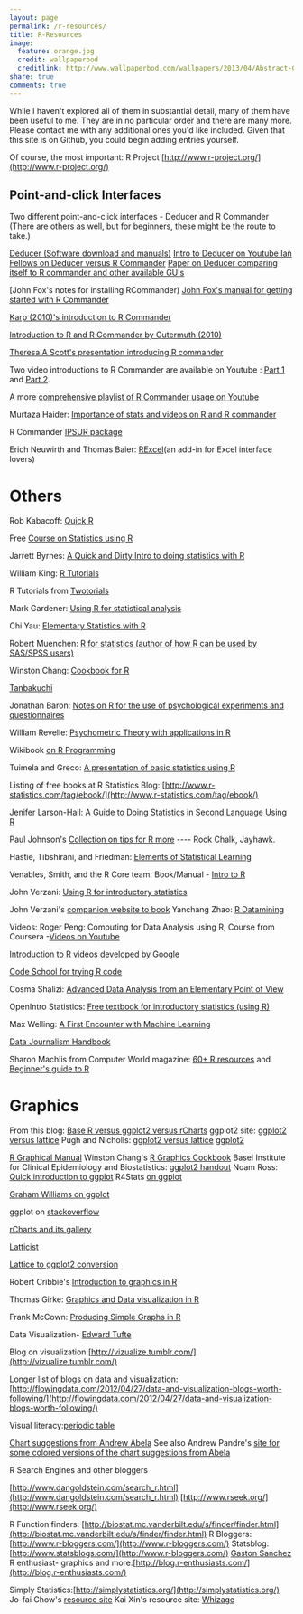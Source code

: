 ```yaml
---
layout: page
permalink: /r-resources/
title: R-Resources
image:
  feature: orange.jpg
  credit: wallpaperbod
  creditlink: http://www.wallpaperbod.com/wallpapers/2013/04/Abstract-Computers-Orange-Operating-Systems-1136x640.jpg
share: true
comments: true
---
```


While I haven't explored all of them in substantial detail, many of them have been useful to me. They are in no particular order and there are many more. Please contact me with any additional ones you'd like included. Given that this site is on Github, you could begin adding entries yourself.

Of course, the most important: R Project [http://www.r-project.org/](http://www.r-project.org/)

## Point-and-click Interfaces

Two different point-and-click interfaces - Deducer and R Commander (There are others as well, but for beginners, these might be the route to take.)

[Deducer (Software download  and manuals)](http://www.deducer.org/pmwiki/index.php?n=Main.DeducerManual?from=Main.HomePage)
[Intro to Deducer on Youtube ](http://www.youtube.com/watch?v=iZ857h2j6wA) 
[Ian Fellows on Deducer versus R Commander](http://www.deducer.org/pmwiki/index.php?n=Main.ComparisonWithThePackageRcmdr)
[Paper on Deducer comparing itself to R commander and other available GUIs](http://www.jstatsoft.org/v49/i08/paper)

[John Fox's notes for installing  RCommander) 
[John Fox's manual for getting started with R Commander](http://socserv.mcmaster.ca/jfox/Misc/Rcmdr/Getting-Started-with-the-Rcmdr.pdf) 

[Karp (2010)'s introduction to R Commander](http://cran.r-project.org/doc/contrib/Karp-Rcommander-intro.pdf)

[Introduction to R and R Commander by Gutermuth (2010)](http://www.wlu.ca/documents/42689/Introduction_to_R_and_R_Commander.pdf)

[Theresa A Scott's presentation introducing R commander](http://biostat.mc.vanderbilt.edu/wiki/pub/Main/TheresaScott/RCommander.TAScott.handout.pdf)

Two video introductions to R Commander are available on Youtube : [Part 1](http://www.youtube.com/watch?v=V52baivx26w) and [Part 2](http://www.youtube.com/watch?v=cfhG-zvsBNs).

A more [comprehensive playlist of R Commander usage on Youtube](http://www.youtube.com/playlist?list=PLC8AC75768105D926)

Murtaza Haider: [Importance of stats and videos on R and R commander](https://sites.google.com/site/statsr4us/)

R Commander [IPSUR package](http://class.ysu.edu/~chang/R_Inst/IPSURRcmdr.pdf)

Erich Neuwirth and Thomas Baier: [RExcel](http://www.statconn.com/)(an add-in for Excel interface lovers)
 
# Others

Rob Kabacoff: [Quick R](http://www.statmethods.net/)

Free [Course on Statistics using R](http://courses.statistics.com/software/R/Rhome.htm)

Jarrett Byrnes: [A Quick and Dirty Intro to doing statistics with R](http://homes.msi.ucsb.eduA/~byrnes/rtutorial.html)

William King: [R Tutorials](http://ww2.coastal.edu/kingw/statistics/R-tutorials/index.html)

R Tutorials from [Twotorials](http://www.twotorials.com/)

Mark Gardener: [Using R for statistical analysis](http://www.gardenersown.co.uk/education/lectures/r/basics.htm)

Chi Yau: [Elementary Statistics with R](http://www.r-tutor.com/elementary-statistics)

Robert Muenchen: [R for statistics (author of how R can be used by SAS/SPSS users)](http://r4stats.com/)

Winston Chang: [Cookbook for R](http://www.cookbook-r.com/)

[Tanbakuchi](http://www.tanbakuchi.com/Resources/R_Statistics/RBasics.html)

Jonathan Baron: [Notes on R for the use of psychological experiments and questionnaires](http://www.psych.upenn.edu/~baron/rpsych/rpsych.html)

William Revelle: [Psychometric Theory with applications in R](http://personality-project.org/r/book/)

Wikibook [on R Programming](http://en.wikibooks.org/wiki/R_Programming)

Tuimela and Greco: [A presentation of basic statistics using R](https://extras.csc.fi/biosciences/courses/basicR/all_v2_Basic_statistics_using_R.pdf)

Listing of free books at R Statistics Blog: [http://www.r-statistics.com/tag/ebook/](http://www.r-statistics.com/tag/ebook/)

Jenifer Larson-Hall: [A Guide to Doing Statistics in Second Language Using R](http://cw.routledge.com/textbooks/9780805861853/guide-to-R.asp)

Paul Johnson's [Collection on tips for R more](http://pj.freefaculty.org/R/) ---- Rock Chalk, Jayhawk.

Hastie, Tibshirani, and Friedman: [Elements of Statistical Learning](http://www-stat.stanford.edu/~tibs/ElemStatLearn/)

Venables, Smith, and the R Core team: Book/Manual - [Intro to R](http://cran.r-project.org/doc/manuals/R-intro.pdf)

John Verzani: [Using R for introductory statistics](http://cran.r-project.org/doc/contrib/Verzani-SimpleR.pdf)

John Verzani's [companion website to book](http://www.math.csi.cuny.edu/Statistics/R/simpleR/)
Yanchang Zhao: [R Datamining](http://www.rdatamining.com/)

Videos: Roger Peng: Computing for Data Analysis using R, Course from Coursera -[Videos on Youtube](http://www.youtube.com/watch?v=ZFaWxxzouCY&list=PLjTlxb-wKvXNSDfcKPFH2gzHGyjpeCZmJ&index=3)

[Introduction to R videos developed by Google](http://www.youtube.com/playlist?list=PLOU2XLYxmsIK9qQfztXeybpHvru-TrqAP)

[Code School for trying R code](http://tryr.codeschool.com/)

Cosma Shalizi: [Advanced Data Analysis from an Elementary Point of View](http://www.stat.cmu.edu/~cshalizi/ADAfaEPoV/ADAfaEPoV.pdf)

OpenIntro Statistics: [Free textbook for introductory statistics (using R)](http://www.openintro.org/stat/textbook.php)

Max Welling: [A First Encounter with Machine Learning](https://www.ics.uci.edu/~welling/teaching/273ASpring10/IntroMLBook.pdf)

[Data Journalism Handbook](http://datajournalismhandbook.org/1.0/en/index.html)

Sharon Machlis from Computer World magazine: [60+ R resources](http://www.computerworld.com/s/article/9239799/60_R_resources_to_improve_your_data_skills?taxonomyId=9&pageNumber=1) and [Beginner's guide to R](http://www.computerworld.com/s/article/9239625/Beginner_s_guide_to_R_Introduction)

# Graphics

From this blog: [Base R versus ggplot2 versus rCharts](http://analyticsandvisualization.blogspot.com/p/blog-page_7.html)
ggplot2 site: [ggplot2 versus lattice](http://docs.ggplot2.org/0.9.3.1/translate_qplot_lattice.html)
Pugh and Nicholls: [ggplot2 versus lattice](http://www.scribd.com/doc/176017409/Lattice-vs-Ggplot2-by-Richard-Pugh-and-Andy-Nicholls)
[ggplot2](http://ggplot2.org/)

[R Graphical Manual](http://rgm3.lab.nig.ac.jp/RGM/)
Winston Chang's [R Graphics Cookbook](http://www.cookbook-r.com/Graphs/)
Basel Institute for Clinical Epidemiology and Biostatistics: [ggplot2 handout](http://www.ceb-institute.org/bbs/wp-content/uploads/2011/09/handout_ggplot2.pdf)
Noam Ross: [Quick introduction to ggplot](http://www.noamross.net/blog/2012/10/5/ggplot-introduction.html)
R4Stats [on ggplot](http://r4stats.com/examples/graphics-ggplot2/)

[Graham Williams on ggplot](http://onepager.togaware.com/GGPlot2.pdf)

ggplot on [stackoverflow](http://stackoverflow.com/tags/ggplot2)

[rCharts and its gallery](http://rcharts.io/) 

[Latticist](https://code.google.com/p/latticist/)

[Lattice to ggplot2 conversion](http://learnr.wordpress.com/2009/06/28/ggplot2-version-of-figures-in-lattice-multivariate-data-visualization-with-r-part-1/)

Robert Cribbie's [Introduction to graphics in R](http://www.psych.yorku.ca/cribbie/R%20Course/r_course_2011_day3.pdf)

Thomas Girke: [Graphics and Data visualization in R](http://faculty.ucr.edu/~tgirke/HTML_Presentations/Manuals/Rgraphics/Rgraphics.pdf)

Frank McCown: [Producing Simple Graphs in R](http://www.harding.edu/fmccown/r/)

Data Visualization- [Edward Tufte](http://www.edwardtufte.com/tufte/)

Blog on visualization:[http://vizualize.tumblr.com/](http://vizualize.tumblr.com/)

Longer list of blogs on data and visualization:[http://flowingdata.com/2012/04/27/data-and-visualization-blogs-worth-following/](http://flowingdata.com/2012/04/27/data-and-visualization-blogs-worth-following/)

Visual literacy:[periodic table](http://www.visual-literacy.org/periodic_table/periodic_table.html)

[Chart suggestions from Andrew Abela](http://www.extremepresentation.com/design/charts/)
See also Andrew Pandre's [site for some colored versions of the chart suggestions from Abela](http://apandre.files.wordpress.com/2011/02/chartchooserincolor.jpg)

R Search Engines and other bloggers

[http://www.dangoldstein.com/search_r.html](http://www.dangoldstein.com/search_r.html) 
[http://www.rseek.org/](http://www.rseek.org/)

R Function finders: [http://biostat.mc.vanderbilt.edu/s/finder/finder.html](http://biostat.mc.vanderbilt.edu/s/finder/finder.html)
R Bloggers: [http://www.r-bloggers.com/](http://www.r-bloggers.com/)
Statsblog: [http://www.statsblogs.com/](http://www.r-bloggers.com/)
[Gaston Sanchez](http://www.gastonsanchez.com/)
R enthusiast- graphics and more:[http://blog.r-enthusiasts.com/](http://blog.r-enthusiasts.com/)

Simply Statistics:[http://simplystatistics.org/](http://simplystatistics.org/)
Jo-fai Chow's [resource site](http://blenditbayes.blogspot.co.uk/2013/03/r-where-should-i-start.html)
Kai Xin's resource site: [Whizage](http://whizage.org/) 
